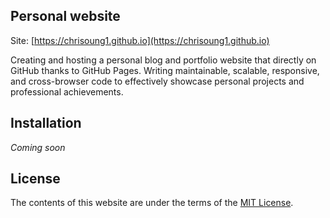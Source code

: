 ## Personal website

Site: [https://chrisoung1.github.io](https://chrisoung1.github.io)

Creating and hosting a personal blog and portfolio website that directly on GitHub thanks to GitHub Pages. Writing maintainable, scalable, responsive, and cross-browser code to effectively showcase personal projects and professional achievements.

## Installation

*Coming soon*

## License

The contents of this website are under the terms of the [MIT License](https://github.com/chrisoung1/chrisoung1.github.io/blob/master/LICENSE).


